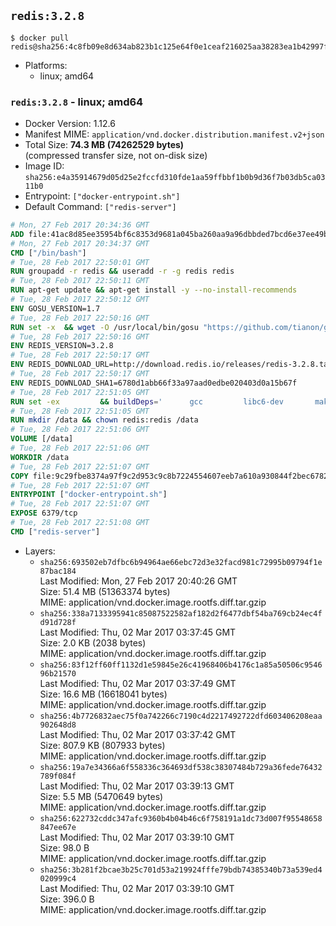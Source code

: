 ## `redis:3.2.8`

```console
$ docker pull redis@sha256:4c8fb09e8d634ab823b1c125e64f0e1ceaf216025aa38283ea1b42997f1e8059
```

-	Platforms:
	-	linux; amd64

### `redis:3.2.8` - linux; amd64

-	Docker Version: 1.12.6
-	Manifest MIME: `application/vnd.docker.distribution.manifest.v2+json`
-	Total Size: **74.3 MB (74262529 bytes)**  
	(compressed transfer size, not on-disk size)
-	Image ID: `sha256:e4a35914679d05d25e2fccfd310fde1aa59ffbbf1b0b9d36f7b03db5ca0311b0`
-	Entrypoint: `["docker-entrypoint.sh"]`
-	Default Command: `["redis-server"]`

```dockerfile
# Mon, 27 Feb 2017 20:34:36 GMT
ADD file:41ac8d85ee35954bf6c8353d9681a045ba260aa9a96dbbded7bcd6e37ee49bea in / 
# Mon, 27 Feb 2017 20:34:37 GMT
CMD ["/bin/bash"]
# Tue, 28 Feb 2017 22:50:01 GMT
RUN groupadd -r redis && useradd -r -g redis redis
# Tue, 28 Feb 2017 22:50:11 GMT
RUN apt-get update && apt-get install -y --no-install-recommends 		ca-certificates 		wget 	&& rm -rf /var/lib/apt/lists/*
# Tue, 28 Feb 2017 22:50:12 GMT
ENV GOSU_VERSION=1.7
# Tue, 28 Feb 2017 22:50:16 GMT
RUN set -x 	&& wget -O /usr/local/bin/gosu "https://github.com/tianon/gosu/releases/download/$GOSU_VERSION/gosu-$(dpkg --print-architecture)" 	&& wget -O /usr/local/bin/gosu.asc "https://github.com/tianon/gosu/releases/download/$GOSU_VERSION/gosu-$(dpkg --print-architecture).asc" 	&& export GNUPGHOME="$(mktemp -d)" 	&& gpg --keyserver ha.pool.sks-keyservers.net --recv-keys B42F6819007F00F88E364FD4036A9C25BF357DD4 	&& gpg --batch --verify /usr/local/bin/gosu.asc /usr/local/bin/gosu 	&& rm -r "$GNUPGHOME" /usr/local/bin/gosu.asc 	&& chmod +x /usr/local/bin/gosu 	&& gosu nobody true
# Tue, 28 Feb 2017 22:50:16 GMT
ENV REDIS_VERSION=3.2.8
# Tue, 28 Feb 2017 22:50:17 GMT
ENV REDIS_DOWNLOAD_URL=http://download.redis.io/releases/redis-3.2.8.tar.gz
# Tue, 28 Feb 2017 22:50:17 GMT
ENV REDIS_DOWNLOAD_SHA1=6780d1abb66f33a97aad0edbe020403d0a15b67f
# Tue, 28 Feb 2017 22:51:05 GMT
RUN set -ex 		&& buildDeps=' 		gcc 		libc6-dev 		make 	' 	&& apt-get update 	&& apt-get install -y $buildDeps --no-install-recommends 	&& rm -rf /var/lib/apt/lists/* 		&& wget -O redis.tar.gz "$REDIS_DOWNLOAD_URL" 	&& echo "$REDIS_DOWNLOAD_SHA1 *redis.tar.gz" | sha1sum -c - 	&& mkdir -p /usr/src/redis 	&& tar -xzf redis.tar.gz -C /usr/src/redis --strip-components=1 	&& rm redis.tar.gz 		&& grep -q '^#define CONFIG_DEFAULT_PROTECTED_MODE 1$' /usr/src/redis/src/server.h 	&& sed -ri 's!^(#define CONFIG_DEFAULT_PROTECTED_MODE) 1$!\1 0!' /usr/src/redis/src/server.h 	&& grep -q '^#define CONFIG_DEFAULT_PROTECTED_MODE 0$' /usr/src/redis/src/server.h 		&& make -C /usr/src/redis 	&& make -C /usr/src/redis install 		&& rm -r /usr/src/redis 		&& apt-get purge -y --auto-remove $buildDeps
# Tue, 28 Feb 2017 22:51:05 GMT
RUN mkdir /data && chown redis:redis /data
# Tue, 28 Feb 2017 22:51:06 GMT
VOLUME [/data]
# Tue, 28 Feb 2017 22:51:06 GMT
WORKDIR /data
# Tue, 28 Feb 2017 22:51:07 GMT
COPY file:9c29fbe8374a97f9c2d953c9c8b7224554607eeb7a610a930844f2bec678265c in /usr/local/bin/ 
# Tue, 28 Feb 2017 22:51:07 GMT
ENTRYPOINT ["docker-entrypoint.sh"]
# Tue, 28 Feb 2017 22:51:07 GMT
EXPOSE 6379/tcp
# Tue, 28 Feb 2017 22:51:08 GMT
CMD ["redis-server"]
```

-	Layers:
	-	`sha256:693502eb7dfbc6b94964ae66ebc72d3e32facd981c72995b09794f1e87bac184`  
		Last Modified: Mon, 27 Feb 2017 20:40:26 GMT  
		Size: 51.4 MB (51363374 bytes)  
		MIME: application/vnd.docker.image.rootfs.diff.tar.gzip
	-	`sha256:338a7133395941c85087522582af182d2f6477dbf54ba769cb24ec4fd91d728f`  
		Last Modified: Thu, 02 Mar 2017 03:37:45 GMT  
		Size: 2.0 KB (2038 bytes)  
		MIME: application/vnd.docker.image.rootfs.diff.tar.gzip
	-	`sha256:83f12ff60ff1132d1e59845e26c41968406b4176c1a85a50506c954696b21570`  
		Last Modified: Thu, 02 Mar 2017 03:37:49 GMT  
		Size: 16.6 MB (16618041 bytes)  
		MIME: application/vnd.docker.image.rootfs.diff.tar.gzip
	-	`sha256:4b7726832aec75f0a742266c7190c4d2217492722dfd603406208eaa902648d8`  
		Last Modified: Thu, 02 Mar 2017 03:37:42 GMT  
		Size: 807.9 KB (807933 bytes)  
		MIME: application/vnd.docker.image.rootfs.diff.tar.gzip
	-	`sha256:19a7e34366a6f558336c364693df538c38307484b729a36fede76432789f084f`  
		Last Modified: Thu, 02 Mar 2017 03:39:13 GMT  
		Size: 5.5 MB (5470649 bytes)  
		MIME: application/vnd.docker.image.rootfs.diff.tar.gzip
	-	`sha256:622732cddc347afc9360b4b04b46c6f758191a1dc73d007f95548658847ee67e`  
		Last Modified: Thu, 02 Mar 2017 03:39:10 GMT  
		Size: 98.0 B  
		MIME: application/vnd.docker.image.rootfs.diff.tar.gzip
	-	`sha256:3b281f2bcae3b25c701d53a219924fffe79bdb74385340b73a539ed4020999c4`  
		Last Modified: Thu, 02 Mar 2017 03:39:10 GMT  
		Size: 396.0 B  
		MIME: application/vnd.docker.image.rootfs.diff.tar.gzip
